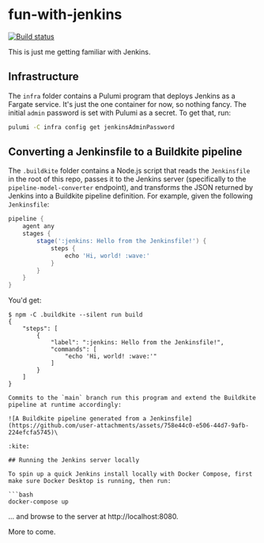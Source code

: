 # fun-with-jenkins

[![Build status](https://badge.buildkite.com/41540f18af5fa6a63abe00a854bfe22f7a1a0131210f7c08a4.svg)](https://buildkite.com/cnunciato/fun-with-jenkins)

This is just me getting familiar with Jenkins.

## Infrastructure

The `infra` folder contains a Pulumi program that deploys Jenkins as a Fargate service. It's just the one container for now, so nothing fancy. The initial `admin` password is set with Pulumi as a secret. To get that, run:

```bash
pulumi -C infra config get jenkinsAdminPassword
```

## Converting a Jenkinsfile to a Buildkite pipeline

The `.buildkite` folder contains a Node.js script that reads the `Jenkinsfile` in the root of this repo, passes it to the Jenkins server (specifically to the `pipeline-model-converter` endpoint), and transforms the JSON returned by Jenkins into a Buildkite pipeline definition. For example, given the following `Jenkinsfile`:

```groovy
pipeline {
    agent any
    stages {
        stage(':jenkins: Hello from the Jenkinsfile!') {
            steps {
                echo 'Hi, world! :wave:'
            }
        }
    }
}
```

You'd get:

```
$ npm -C .buildkite --silent run build 
{
    "steps": [
        {
            "label": ":jenkins: Hello from the Jenkinsfile!",
            "commands": [
                "echo 'Hi, world! :wave:'"
            ]
        }
    ]
}

Commits to the `main` branch run this program and extend the Buildkite pipeline at runtime accordingly:

![A Buildkite pipeline generated from a Jenkinsfile](https://github.com/user-attachments/assets/758e44c0-e506-44d7-9afb-224efcfa5745)\

:kite:

## Running the Jenkins server locally

To spin up a quick Jenkins install locally with Docker Compose, first make sure Docker Desktop is running, then run:

```bash
docker-compose up
```

... and browse to the server at http://localhost:8080.

More to come.